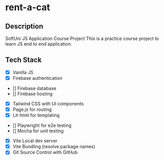 # rent-a-cat

## Description
SoftUni JS Application Course Project
This is a practice course project to learn JS end to end application.

## Tech Stack
- [X] Vanilla JS
- [X] Firebase authentication
- [] Firebase database
- [] Firebase hosting
- [X] Tailwind CSS with UI components
- [X] Page.js for routing
- [X] Lit-html for templating
- [] Playwright for e2e testing
- [] Mocha for unit testing
- [X] Vite Local dev server
- [X] Vite Bundling (resolve package names)
- [X] Git Source Control with GitHub

##

